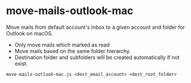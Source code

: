 # move-mails-outlook-mac
Move mails from default account's Inbox to a given account and folder for Outlook on macOS.
- Only move mails which marked as read
- Move mails based on the same folder hierarchy.
- Destination folder and subfolders will be created automatically if not exist.

```
move-mails-outlook-mac.js <dest_email_account> <dest_root_folder>
```

